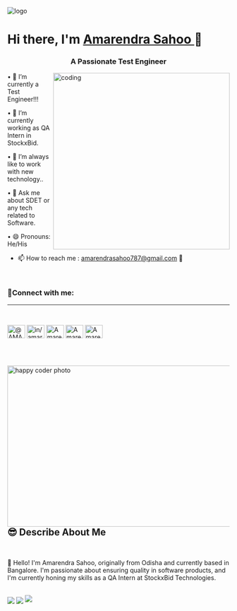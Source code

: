 ![logo](https://mir-s3-cdn-cf.behance.net/project_modules/max_1200/54b6c068097599.5b50bca476b9b.gif)

<h1>Hi there, I'm <a href="https://amarendrasahoo-85e7e.web.app/">Amarendra Sahoo </a>👋</h1>
<h3 align="center">A Passionate Test Engineer</h3>

<img align="right" src="https://cdn.dribbble.com/users/2131993/screenshots/4948736/thoughtworks-gif_dribbble.gif" alt="coding" height ="400" width="400">



•	🔭 I’m currently a Test Engineer!!!

•	🌱 I’m currently working as QA Intern in StockxBid.

•	🤔 I’m always like to work with new technology..

•	💬 Ask me about SDET or any tech related to Software.

•	😄 Pronouns: He/His

- 📫 How to reach me : amarendrasahoo787@gmail.com 📧
<br>

<h3 align="left">🥨Connect with me:</h3><hr><br>
<p align="left">
<a href="https://x.com/AMARENDRAS37009" target="blank"><img align="center" src="https://raw.githubusercontent.com/rahuldkjain/github-profile-readme-generator/master/src/images/icons/Social/twitter.svg" alt="@AMARENDRAS37009" height="30" width="40" /></a>
<a href="https://www.linkedin.com/in/amarendra-sahoo/" target="blank"><img align="center" src="https://raw.githubusercontent.com/rahuldkjain/github-profile-readme-generator/master/src/images/icons/Social/linked-in-alt.svg" alt="in/amarendra-sahoo" height="30" width="40" /></a>
<a href="https://www.facebook.com/share/vZvKTdnLuJPiaztb/?mibextid=LQQJ4d" target="blank"><img align="center" src="https://raw.githubusercontent.com/rahuldkjain/github-profile-readme-generator/master/src/images/icons/Social/facebook.svg" alt="Amarendrasahoo" height="30" width="40" /></a>
<a href="https://www.instagram.com/__s_a___n_u__/" target="blank"><img align="center" src="https://raw.githubusercontent.com/rahuldkjain/github-profile-readme-generator/master/src/images/icons/Social/instagram.svg" alt="Amarendrasahoo" height="30" width="40" /></a>
<a href="https://www.youtube.com" target="blank"><img align="center" src="https://raw.githubusercontent.com/rahuldkjain/github-profile-readme-generator/master/src/images/icons/Social/youtube.svg" alt="Amarendrasahoo" height="30" width="40" /></a>
</p>
<br><br>

<img align="left" src="https://raw.githubusercontent.com/ankitpriyarup/ankitpriyarup/master/coder.gif" alt="happy coder photo" height="365" width="630"><br><br><br><br>
<br><br><br><br>
<br>
<br>
<br><br>
<br>
<br>
<br><br><br>

<h2 align="left"> 😎 Describe About Me </h2><br>
<p align="left">
👋 Hello! I'm Amarendra Sahoo, originally from Odisha and currently based in Bangalore. I'm passionate about ensuring quality in software products, and I'm currently honing my skills as a QA Intern at StockxBid Technologies.</p><br>

<img align="center" src="https://github-readme-stats.vercel.app/api?username=amarendrasahoo&show_icons=true&theme=outrun" />
<img align="center" src="https://github-readme-stats.vercel.app/api/top-langs/?username=anuraghazra&layout=compact&theme=outrun" />


<img src="https://chinmayakumarbiswal.github.io/chinmayakumarbiswal/snake.svg">
